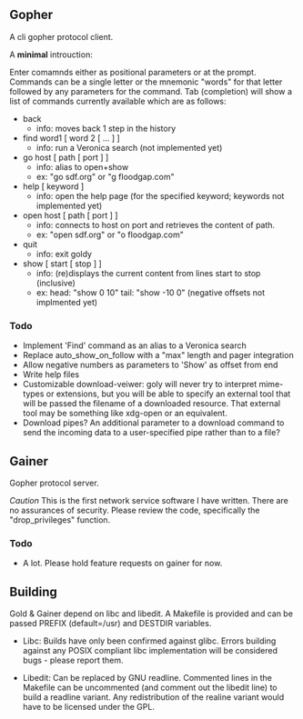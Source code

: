 
## Gopher

A cli gopher protocol client.

A **minimal** introuction:

Enter comamnds either as positional parameters or at the prompt.  Commands can
be a single letter or the mnemonic "words" for that letter followed by any
parameters for the command.  Tab (completion) will show a list of commands
currently available which are as follows:

* back
	- info: moves back 1 step in the history
* find word1 [ word 2 [ ... ] ]
	- info: run a Veronica search (not implemented yet)
* go host [ path [ port ] ]
	- info: alias to open+show
	- ex: "go sdf.org" or "g floodgap.com"
* help [ keyword ]
	- info: open the help page (for the specified keyword; keywords not
	  implemented yet)
* open host [ path [ port ] ]
	- info: connects to host on port and retrieves the content of path.
	- ex: "open sdf.org" or "o floodgap.com"
* quit
	- info: exit goldy
* show [ start [ stop ] ]
	- info: (re)displays the current content from lines start to stop (inclusive)
	- ex: head: "show 0 10" tail: "show -10 0" (negative offsets not implmented yet)

### Todo
- Implement 'Find' command as an alias to a Veronica search
- Replace auto_show_on_follow with a "max" length and pager integration
- Allow negative numbers as parameters to 'Show' as offset from end
- Write help files
- Customizable download-veiwer: goly will never try to interpret mime-types or
  extensions, but you will be able to specify an external tool that will be
  passed the filename of a downloaded resource.  That external tool may be
  something like xdg-open or an equivalent.
- Download pipes?  An additional parameter to a download command to send the
  incoming data to a user-specified pipe rather than to a file?

## Gainer

Gopher protocol server.

*Caution* This is the first network service software I have written.  There are
no assurances of security.  Please review the code, specifically the
"drop_privileges" function.

### Todo
- A lot.  Please hold feature requests on gainer for now.

## Building

Gold & Gainer depend on libc and libedit.  A Makefile is provided and can be
passed PREFIX (default=/usr) and DESTDIR variables.

* Libc: Builds have only been confirmed against glibc.  Errors building against
  any POSIX compliant libc implementation will be considered bugs - please
  report them.

* Libedit: Can be replaced by GNU readline.  Commented lines in the Makefile can
  be uncommented (and comment out the libedit line) to build a readline variant.
  Any redistribution of the realine variant would have to be licensed under the
  GPL.

